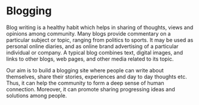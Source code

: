 # Blogging
Blog writing is a healthy habit which helps in sharing of thoughts, views and opinions among community. Many blogs provide commentary on a particular subject or topic, ranging from politics to sports. It may be used as personal online diaries, and as online brand advertising of a particular individual or company. A typical blog combines text, digital images, and links to other blogs, web pages, and other media related to its topic.

Our aim is to build a blogging site where people can write about themselves, share their stories, experiences and day to day thoughts etc.
Thus, it can help the community to form a deep sense of human connection. Moreover, it can promote sharing progressing ideas and solutions among people.
